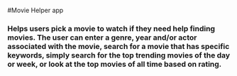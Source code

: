 #Movie Helper app
### Helps users pick a movie to watch if they need help finding movies. The user can enter a genre, year and/or actor associated with the movie, search for a movie that has specific keywords, simply search for the top trending movies of the day or week, or look at the top movies of all time based on rating.
